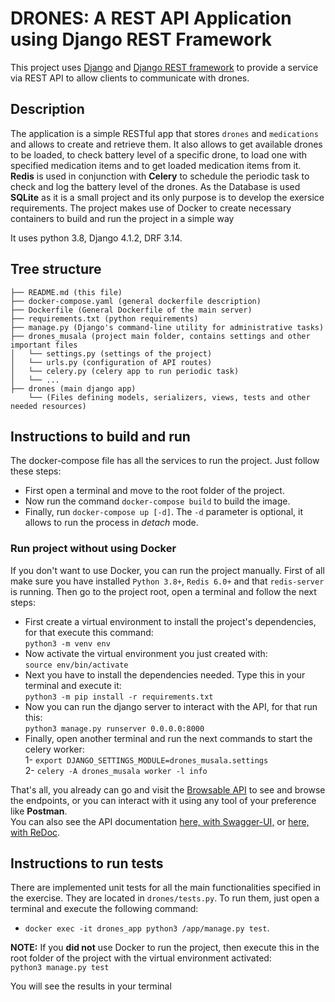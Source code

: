 DRONES: A REST API Application using Django REST Framework
===

This project uses [Django](https://www.djangoproject.com/) and [Django REST framework](http://www.django-rest-framework.org/) to provide a service via REST API to allow
clients to communicate with drones.


Description
----------

The application is a simple RESTful app that stores `drones` and `medications` and allows to create and retrieve them.
It also allows to get available drones to be loaded, to check battery level of a specific drone, to load one with specified
medication items and to get loaded medication items from it. 
**Redis** is used in conjunction with **Celery** to schedule the periodic task to check and log the battery level of the drones.
As the Database is used **SQLite** as it is a small project and its only purpose is to develop the exersice requirements. 
The project makes use of Docker to create necessary containers to build and run the project in a simple way

It uses python 3.8, Django 4.1.2, DRF 3.14.


Tree structure
--------------

```
├── README.md (this file)
├── docker-compose.yaml (general dockerfile description)
├── Dockerfile (General Dockerfile of the main server)
├── requirements.txt (python requirements)
├── manage.py (Django's command-line utility for administrative tasks)
├── drones_musala (project main folder, contains settings and other important files
│   └── settings.py (settings of the project)
│   └── urls.py (configuration of API routes)
│   └── celery.py (celery app to run periodic task)
│   └── ...
├── drones (main django app)
    └── (Files defining models, serializers, views, tests and other needed resources)

```


Instructions to build and run
-----------------------------

The docker-compose file has all the services to run the project. Just follow these steps:

- First open a terminal and move to the root folder of the project.
- Now run the command `docker-compose build` to build the image.
- Finally, run `docker-compose up [-d]`. The `-d` parameter is optional, it allows to run the process in _detach_ mode.


### Run project without using Docker
If you don't want to use Docker, you can run the project manually. First of all make sure you have installed `Python 3.8+`,
`Redis 6.0+` and that `redis-server` is running. Then go to the project root, open a terminal and follow the next steps:
- First create a virtual environment to install the project's dependencies, for that execute this command:  
    ```python3 -m venv env```
- Now activate the virtual environment you just created with:  
    ```source env/bin/activate```
- Next you have to install the dependencies needed. Type this in your terminal and execute it:  
    ```python3 -m pip install -r requirements.txt```
- Now you can run the django server to interact with the API, for that run this:  
    ```python3 manage.py runserver 0.0.0.0:8000```
- Finally, open another terminal and run the next commands to start the celery worker:  
    1- ```export DJANGO_SETTINGS_MODULE=drones_musala.settings```  
    2- ```celery -A drones_musala worker -l info```  

That's all, you already can go and visit the [Browsable API](http://localhost:8000) to see and browse the endpoints, or 
you can interact with it using any tool of your preference like **Postman**.  
You can also see the API documentation [here, with Swagger-UI,](http://localhost:8000/api-docs/swagger) or [here, with ReDoc](http://localhost:8000/api-docs/redoc).


Instructions to run tests
-----------------------------
There are implemented unit tests for all the main functionalities specified in the exercise. They are located
in `drones/tests.py`. To run them, just open a terminal and execute the following command:  

- `docker exec -it drones_app python3 /app/manage.py test`.  

**NOTE:** If you **did not** use Docker to run the project, then execute this in the root folder of the project with the
virtual environment activated:  
`python3 manage.py test`

You will see the results in your terminal

